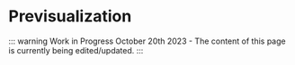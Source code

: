 # Previsualization

::: warning Work in Progress
October 20th 2023 - The content of this page is currently being edited/updated.
:::